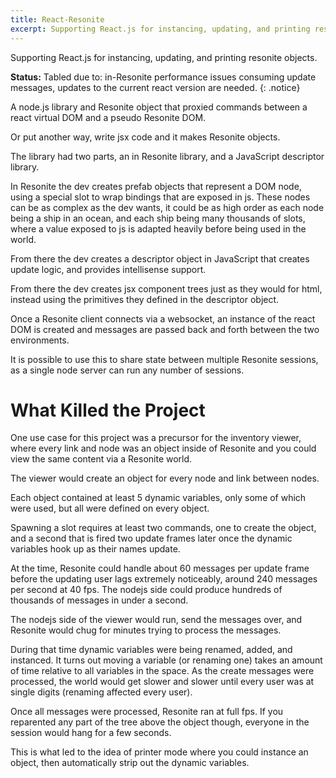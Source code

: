 ```yaml
---
title: React-Resonite
excerpt: Supporting React.js for instancing, updating, and printing resonite objects. 
---
```


Supporting React.js for instancing, updating, and printing resonite objects. 

**Status:** Tabled due to: in-Resonite performance issues consuming update messages, updates to the current react version are needed.
{: .notice}

A node.js library and Resonite object that proxied commands between a react virtual DOM and a pseudo Resonite DOM.

Or put another way, write jsx code and it makes Resonite objects.

The library had two parts, an in Resonite library, and a JavaScript descriptor library. 

In Resonite the dev creates prefab objects that represent a DOM node, using a special slot to wrap bindings that are exposed in js. These nodes can be as complex as the dev wants, it could be as high order as each node being a ship in an ocean, and each ship being many thousands of slots, where a value exposed to js is adapted heavily before being used in the world. 

From there the dev creates a descriptor object in JavaScript that creates update logic, and provides intellisense support.

From there the dev creates jsx component trees just as they would for html, instead using the primitives they defined in the descriptor object.

Once a Resonite client connects via a websocket, an instance of the react DOM is created and messages are passed back and forth between the two environments. 

It is possible to use this to share state between multiple Resonite sessions, as a single node server can run any number of sessions.

# What Killed the Project

One use case for this project was a precursor for the inventory viewer, where every link and node was an object inside of Resonite and you could view the same content via a Resonite world. 

The viewer would create an object for every node and link between nodes. 

Each object contained at least 5 dynamic variables, only some of which were used, but all were defined on every object.

Spawning a slot requires at least two commands, one to create the object, and a second that is fired two update frames later once the dynamic variables hook up as their names update.

At the time, Resonite could handle about 60 messages per update frame before the updating user lags extremely noticeably, around 240 messages per second at 40 fps.
The nodejs side could produce hundreds of thousands of messages in under a second.

The nodejs side of the viewer would run, send the messages over, and Resonite would chug for minutes trying to process the messages.

During that time dynamic variables were being renamed, added, and instanced. It turns out moving a variable (or renaming one) takes an amount of time relative to all variables in the space. As the create messages were processed, the world would get slower and slower until every user was at single digits (renaming affected every user).

Once all messages were processed, Resonite ran at full fps. If you reparented any part of the tree above the object though, everyone in the session would hang for a few seconds.

This is what led to the idea of printer mode where you could instance an object, then automatically strip out the dynamic variables.
